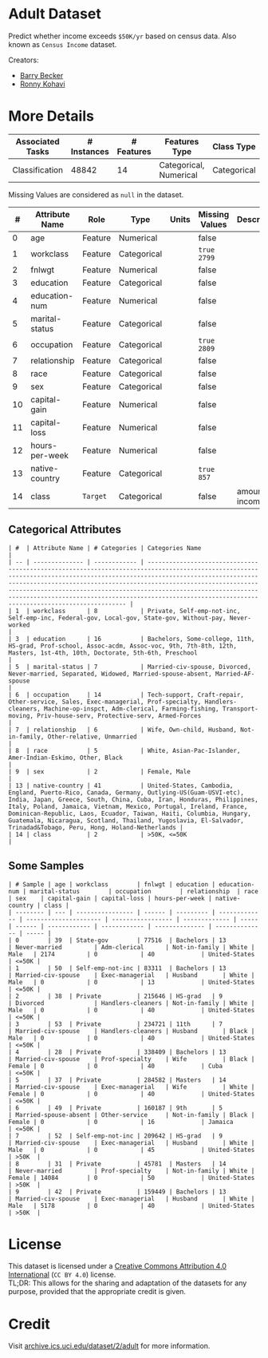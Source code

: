 # Adult Dataset
Predict whether income exceeds `$50K/yr` based on census data. Also known as `Census Income` dataset.

Creators:
  - [Barry Becker](http://barrybecker4.com/resume/resume.html)
  - [Ronny Kohavi](https://robotics.stanford.edu/~ronnyk)

# More Details
| Associated Tasks | # Instances | # Features | Features Type          | Class Type  | Missing Values |
| ---------------- | ----------- | ---------- | ---------------------- | ----------- | -------------- |
| Classification   | 48842       | 14         | Categorical, Numerical | Categorical | true `6465`    |

Missing Values are considered as `null` in the dataset.

| #  | Attribute Name | Role     | Type         | Units | Missing Values | Description      |
| -- | -------------- | -------- | ------------ | ----- | -------------- | ---------------- |
|  0 | age            | Feature  | Numerical    |       | false          |                  |
|  1 | workclass      | Feature  | Categorical  |       | `true 2799`    |                  |
|  2 | fnlwgt         | Feature  | Numerical    |       | false          |                  |
|  3 | education      | Feature  | Categorical  |       | false          |                  |
|  4 | education-num  | Feature  | Numerical    |       | false          |                  |
|  5 | marital-status | Feature  | Categorical  |       | false          |                  |
|  6 | occupation     | Feature  | Categorical  |       | `true 2809`    |                  |
|  7 | relationship   | Feature  | Categorical  |       | false          |                  |
|  8 | race           | Feature  | Categorical  |       | false          |                  |
|  9 | sex            | Feature  | Categorical  |       | false          |                  |
| 10 | capital-gain   | Feature  | Numerical    |       | false          |                  |
| 11 | capital-loss   | Feature  | Numerical    |       | false          |                  |
| 12 | hours-per-week | Feature  | Numerical    |       | false          |                  |
| 13 | native-country | Feature  | Categorical  |       | `true 857`     |                  |
| 14 | class          | `Target` | Categorical  |       | false          | amount of income |

## Categorical Attributes
```
| #  | Attribute Name | # Categories | Categories Name                                                                                                                                                                                                                                                                                                                                                                                                                |
| -- | -------------- | ------------ | ------------------------------------------------------------------------------------------------------------------------------------------------------------------------------------------------------------------------------------------------------------------------------------------------------------------------------------------------------------------------------------------------------------------------------ |
| 1  | workclass      | 8            | Private, Self-emp-not-inc, Self-emp-inc, Federal-gov, Local-gov, State-gov, Without-pay, Never-worked                                                                                                                                                                                                                                                                                                                          |
| 3  | education      | 16           | Bachelors, Some-college, 11th, HS-grad, Prof-school, Assoc-acdm, Assoc-voc, 9th, 7th-8th, 12th, Masters, 1st-4th, 10th, Doctorate, 5th-6th, Preschool                                                                                                                                                                                                                                                                          |
| 5  | marital-status | 7            | Married-civ-spouse, Divorced, Never-married, Separated, Widowed, Married-spouse-absent, Married-AF-spouse                                                                                                                                                                                                                                                                                                                      |
| 6  | occupation     | 14           | Tech-support, Craft-repair, Other-service, Sales, Exec-managerial, Prof-specialty, Handlers-cleaners, Machine-op-inspct, Adm-clerical, Farming-fishing, Transport-moving, Priv-house-serv, Protective-serv, Armed-Forces                                                                                                                                                                                                       |
| 7  | relationship   | 6            | Wife, Own-child, Husband, Not-in-family, Other-relative, Unmarried                                                                                                                                                                                                                                                                                                                                                             |
| 8  | race           | 5            | White, Asian-Pac-Islander, Amer-Indian-Eskimo, Other, Black                                                                                                                                                                                                                                                                                                                                                                    |
| 9  | sex            | 2            | Female, Male                                                                                                                                                                                                                                                                                                                                                                                                                   |
| 13 | native-country | 41           | United-States, Cambodia, England, Puerto-Rico, Canada, Germany, Outlying-US(Guam-USVI-etc), India, Japan, Greece, South, China, Cuba, Iran, Honduras, Philippines, Italy, Poland, Jamaica, Vietnam, Mexico, Portugal, Ireland, France, Dominican-Republic, Laos, Ecuador, Taiwan, Haiti, Columbia, Hungary, Guatemala, Nicaragua, Scotland, Thailand, Yugoslavia, El-Salvador, Trinadad&Tobago, Peru, Hong, Holand-Netherlands |
| 14 | class          | 2            | >50K, <=50K                                                                                                                                                                                                                                                                                                                                                                                                                    |
```

## Some Samples
```
| # Sample | age | workclass        | fnlwgt | education | education-num | marital-status        | occupation        | relationship  | race  | sex    | capital-gain | capital-loss | hours-per-week | native-country | class |
| -------- | --- | ---------------- | ------ | --------- | ------------- | --------------------- | ----------------- | ------------- | ----- | ------ | ------------ | ------------ | -------------- | -------------- | ----- |
| 0        | 39  | State-gov        | 77516  | Bachelors | 13            | Never-married         | Adm-clerical      | Not-in-family | White | Male   | 2174         | 0            | 40             | United-States  | <=50K |
| 1        | 50  | Self-emp-not-inc | 83311  | Bachelors | 13            | Married-civ-spouse    | Exec-managerial   | Husband       | White | Male   | 0            | 0            | 13             | United-States  | <=50K |
| 2        | 38  | Private          | 215646 | HS-grad   | 9             | Divorced              | Handlers-cleaners | Not-in-family | White | Male   | 0            | 0            | 40             | United-States  | <=50K |
| 3        | 53  | Private          | 234721 | 11th      | 7             | Married-civ-spouse    | Handlers-cleaners | Husband       | Black | Male   | 0            | 0            | 40             | United-States  | <=50K |
| 4        | 28  | Private          | 338409 | Bachelors | 13            | Married-civ-spouse    | Prof-specialty    | Wife          | Black | Female | 0            | 0            | 40             | Cuba           | <=50K |
| 5        | 37  | Private          | 284582 | Masters   | 14            | Married-civ-spouse    | Exec-managerial   | Wife          | White | Female | 0            | 0            | 40             | United-States  | <=50K |
| 6        | 49  | Private          | 160187 | 9th       | 5             | Married-spouse-absent | Other-service     | Not-in-family | Black | Female | 0            | 0            | 16             | Jamaica        | <=50K |
| 7        | 52  | Self-emp-not-inc | 209642 | HS-grad   | 9             | Married-civ-spouse    | Exec-managerial   | Husband       | White | Male   | 0            | 0            | 45             | United-States  | >50K  |
| 8        | 31  | Private          | 45781  | Masters   | 14            | Never-married         | Prof-specialty    | Not-in-family | White | Female | 14084        | 0            | 50             | United-States  | >50K  |
| 9        | 42  | Private          | 159449 | Bachelors | 13            | Married-civ-spouse    | Exec-managerial   | Husband       | White | Male   | 5178         | 0            | 40             | United-States  | >50K  |
```

# License
This dataset is licensed under a [Creative Commons Attribution 4.0 International](https://creativecommons.org/licenses/by/4.0/legalcode) (`CC BY 4.0`) license.  
TL;DR: This allows for the sharing and adaptation of the datasets for any purpose, provided that the appropriate credit is given.

# Credit
Visit [archive.ics.uci.edu/dataset/2/adult](https://archive.ics.uci.edu/dataset/2/adult) for more information.